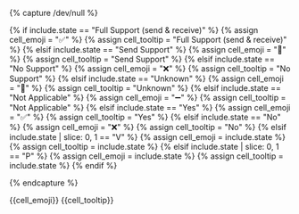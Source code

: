 {% capture /dev/null %}

{% if include.state == "Full Support (send & receive)" %}
  {% assign cell_emoji = "&#x2705;" %} <!--- Full Support --->
  {% assign cell_tooltip = "Full Support (send & receive)" %} <!--- Full Support --->
{% elsif include.state == "Send Support" %}
  {% assign cell_emoji = "&#x1F4B8;" %}  <!--- Send Support --->
  {% assign cell_tooltip = "Send Support" %} <!--- Send Support --->
{% elsif include.state == "No Support" %}
  {% assign cell_emoji = "&#x274C;" %}  <!--- No Support --->
  {% assign cell_tooltip = "No Support" %} <!--- No Support --->
{% elsif include.state == "Unknown" %}
    {% assign cell_emoji = "&#129335;" %} <!--- Unknown --->
    {% assign cell_tooltip = "Unknown" %} <!--- Unknown --->
{% elsif include.state == "Not Applicable" %}
  {% assign cell_emoji = "&#x2796;" %} <!--- Not Applicable --->
  {% assign cell_tooltip = "Not Applicable" %} <!--- Not Applicable --->
{% elsif include.state == "Yes" %}
  {% assign cell_emoji = "&#x2705;" %} <!--- Yes --->
  {% assign cell_tooltip = "Yes" %} <!--- Yes --->
{% elsif include.state == "No" %}
  {% assign cell_emoji = "&#x274C;" %} <!--- No --->
  {% assign cell_tooltip = "No" %} <!--- No --->
{% elsif include.state | slice: 0, 1 == "V" %}
    {% assign cell_emoji = include.state %} <!--- P2TR --->
    {% assign cell_tooltip = include.state %} <!--- P2TR --->
{% elsif include.state | slice: 0, 1 == "P" %}
    {% assign cell_emoji = include.state %} <!--- P2TR --->
    {% assign cell_tooltip = include.state %} <!--- P2TR --->
{% endif %}

{% endcapture %}

<div class="tooltip-container">
    {{cell_emoji}}
    <span class="tooltip">{{cell_tooltip}}</span>
</div>

</td>
